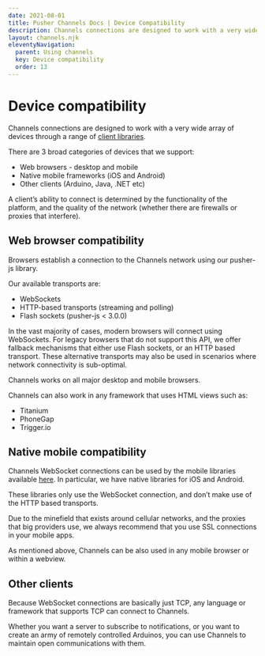 ```yaml
---
date: 2021-08-01
title: Pusher Channels Docs | Device Compatibility
description: Channels connections are designed to work with a very wide array of devices through a range of client libraries. Read about compatible devices in our docs.
layout: channels.njk
eleventyNavigation:
  parent: Using channels
  key: Device compatibility
  order: 13
---
```


# Device compatibility

Channels connections are designed to work with a very wide array of devices through a range of [client libraries](/docs/channels/channels_libraries/libraries).

There are 3 broad categories of devices that we support:

- Web browsers - desktop and mobile
- Native mobile frameworks (iOS and Android)
- Other clients (Arduino, Java, .NET etc)

A client’s ability to connect is determined by the functionality of the platform, and the quality of the network (whether there are firewalls or proxies that interfere).

## Web browser compatibility

Browsers establish a connection to the Channels network using our pusher-js library.

Our available transports are:

- WebSockets
- HTTP-based transports (streaming and polling)
- Flash sockets (pusher-js < 3.0.0)

In the vast majority of cases, modern browsers will connect using WebSockets. For legacy browsers that do not support this API, we offer fallback mechanisms that either use Flash sockets, or an HTTP based transport. These alternative transports may also be used in scenarios where network connectivity is sub-optimal.

Channels works on all major desktop and mobile browsers.

Channels can also work in any framework that uses HTML views such as:

- Titanium
- PhoneGap
- Trigger.io

## Native mobile compatibility

Channels WebSocket connections can be used by the mobile libraries available [here](/docs/channels/channels_libraries/libraries). In particular, we have native libraries for iOS and Android.

These libraries only use the WebSocket connection, and don’t make use of the HTTP based transports.

Due to the minefield that exists around cellular networks, and the proxies that big providers use, we always recommend that you use SSL connections in your mobile apps.

As mentioned above, Channels can be also used in any mobile browser or within a webview.

## Other clients

Because WebSocket connections are basically just TCP, any language or framework that supports TCP can connect to Channels.

Whether you want a server to subscribe to notifications, or you want to create an army of remotely controlled Arduinos, you can use Channels to maintain open communications with them.
